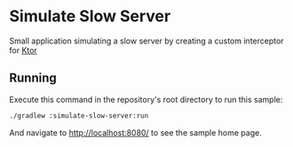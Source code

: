 # Simulate Slow Server

Small application simulating a slow server by creating a custom interceptor for [Ktor](http://ktor.io)

## Running

Execute this command in the repository's root directory to run this sample:

```bash
./gradlew :simulate-slow-server:run
```
 
And navigate to [http://localhost:8080/](http://localhost:8080/) to see the sample home page.  
